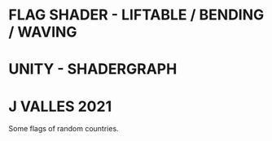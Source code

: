 # FLAG SHADER - LIFTABLE / BENDING / WAVING
# UNITY - SHADERGRAPH
# J VALLES 2021

Some flags of random countries.
